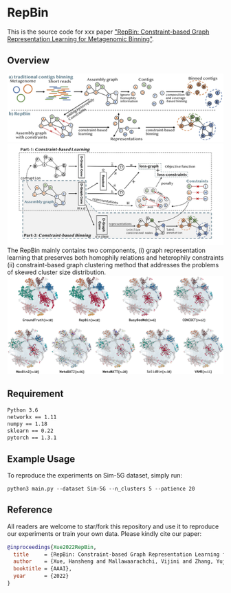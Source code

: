 # RepBin

This is the source code for xxx paper ["RepBin: Constraint-based Graph Representation Learning for Metagenomic Binning"](xxx).

## Overview
![image](pipeline.jpg)
![image](RepBin.jpg)
The RepBin mainly contains two components, (i) graph representation learning that preserves both homophily relations and heterophily constraints (ii) constraint-based graph clustering method that addresses the problems of skewed cluster size distribution.
![image](visualization.jpg)

## Requirement
```
Python 3.6
networkx == 1.11
numpy == 1.18
sklearn == 0.22
pytorch == 1.3.1
```

## Example Usage
To reproduce the experiments on Sim-5G dataset, simply run:
```
python3 main.py --dataset Sim-5G --n_clusters 5 --patience 20
```

## Reference
All readers are welcome to star/fork this repository and use it to reproduce our experiments or train your own data. Please kindly cite our paper:
```bibtex
@inproceedings{Xue2022RepBin,
  title     = {RepBin: Constraint-based Graph Representation Learning for Metagenomic Binning},
  author    = {Xue, Hansheng and Mallawaarachchi, Vijini and Zhang, Yujia and Rajan, Vaibhav and Lin, Yu},
  booktitle = {AAAI},
  year      = {2022}
}
```